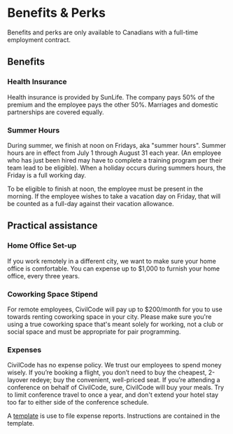 # Benefits & Perks

Benefits and perks are only available to Canadians with a full-time employment contract.

## Benefits

### Health Insurance

Health insurance is provided by SunLife. The company pays 50% of the premium and the employee pays the other 50%.  Marriages and domestic partnerships are covered equally.

### Summer Hours

During summer, we finish at noon on Fridays, aka "summer hours". Summer hours are in effect from July 1 through August 31 each year. (An employee who has just been hired may have to complete a training program per their team lead to be eligible). When a holiday occurs during summers hours, the Friday is a full working day.

To be eligible to finish at noon, the employee must be present in the morning. If the employee wishes to take a vacation day on Friday, that will be counted as a full-day against their vacation allowance.

## Practical assistance

### Home Office Set-up

If you work remotely in a different city, we want to make sure your home office is comfortable. You can expense up to $1,000 to furnish your home office, every three years.

### Coworking Space Stipend

For remote employees, CivilCode will pay up to $200/month for you to use towards renting coworking space in your city. Please make sure you're using a true coworking space that's meant solely for working, not a club or social space and must be appropriate for pair programming.

### Expenses

CivilCode has no expense policy. We trust our employees to spend money wisely. If you’re booking a flight, you don’t need to buy the cheapest, 2-layover redeye; buy the convenient, well-priced seat. If you’re attending a conference on behalf of CivilCode, sure, CivilCode will buy your meals. Try to limit conference travel to once a year, and don't extend your hotel stay too far to either side of the conference schedule.

A [template](https://docs.google.com/spreadsheets/d/1xTkaRc4trO3d2fvxE4LYKZmhLGSGSFzHRQFU20p4Cp0/edit#gid=0) is use to file expense reports. Instructions are contained in the template.
